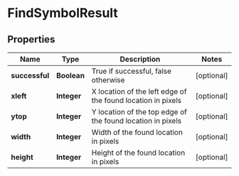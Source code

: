 
# FindSymbolResult

## Properties
Name | Type | Description | Notes
------------ | ------------- | ------------- | -------------
**successful** | **Boolean** | True if successful, false otherwise |  [optional]
**xleft** | **Integer** | X location of the left edge of the found location in pixels |  [optional]
**ytop** | **Integer** | Y location of the top edge of the found location in pixels |  [optional]
**width** | **Integer** | Width of the found location in pixels |  [optional]
**height** | **Integer** | Height of the found location in pixels |  [optional]



